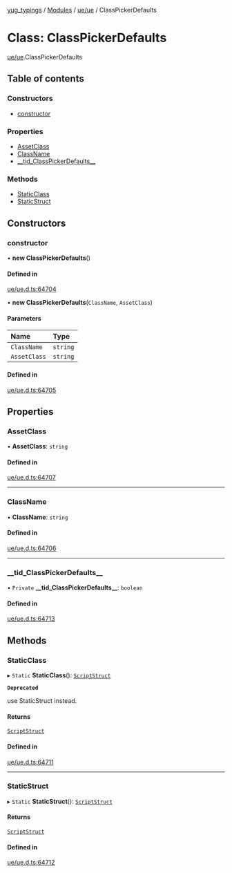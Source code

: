 [yug_typings](../README.md) / [Modules](../modules.md) / [ue/ue](../modules/ue_ue.md) / ClassPickerDefaults

# Class: ClassPickerDefaults

[ue/ue](../modules/ue_ue.md).ClassPickerDefaults

## Table of contents

### Constructors

- [constructor](ue_ue.ClassPickerDefaults.md#constructor)

### Properties

- [AssetClass](ue_ue.ClassPickerDefaults.md#assetclass)
- [ClassName](ue_ue.ClassPickerDefaults.md#classname)
- [\_\_tid\_ClassPickerDefaults\_\_](ue_ue.ClassPickerDefaults.md#__tid_classpickerdefaults__)

### Methods

- [StaticClass](ue_ue.ClassPickerDefaults.md#staticclass)
- [StaticStruct](ue_ue.ClassPickerDefaults.md#staticstruct)

## Constructors

### constructor

• **new ClassPickerDefaults**()

#### Defined in

[ue/ue.d.ts:64704](https://github.com/YugMetaverse/yug_typings/blob/25cad34/ue/ue.d.ts#L64704)

• **new ClassPickerDefaults**(`ClassName`, `AssetClass`)

#### Parameters

| Name | Type |
| :------ | :------ |
| `ClassName` | `string` |
| `AssetClass` | `string` |

#### Defined in

[ue/ue.d.ts:64705](https://github.com/YugMetaverse/yug_typings/blob/25cad34/ue/ue.d.ts#L64705)

## Properties

### AssetClass

• **AssetClass**: `string`

#### Defined in

[ue/ue.d.ts:64707](https://github.com/YugMetaverse/yug_typings/blob/25cad34/ue/ue.d.ts#L64707)

___

### ClassName

• **ClassName**: `string`

#### Defined in

[ue/ue.d.ts:64706](https://github.com/YugMetaverse/yug_typings/blob/25cad34/ue/ue.d.ts#L64706)

___

### \_\_tid\_ClassPickerDefaults\_\_

• `Private` **\_\_tid\_ClassPickerDefaults\_\_**: `boolean`

#### Defined in

[ue/ue.d.ts:64713](https://github.com/YugMetaverse/yug_typings/blob/25cad34/ue/ue.d.ts#L64713)

## Methods

### StaticClass

▸ `Static` **StaticClass**(): [`ScriptStruct`](ue_ue.ScriptStruct.md)

**`Deprecated`**

use StaticStruct instead.

#### Returns

[`ScriptStruct`](ue_ue.ScriptStruct.md)

#### Defined in

[ue/ue.d.ts:64711](https://github.com/YugMetaverse/yug_typings/blob/25cad34/ue/ue.d.ts#L64711)

___

### StaticStruct

▸ `Static` **StaticStruct**(): [`ScriptStruct`](ue_ue.ScriptStruct.md)

#### Returns

[`ScriptStruct`](ue_ue.ScriptStruct.md)

#### Defined in

[ue/ue.d.ts:64712](https://github.com/YugMetaverse/yug_typings/blob/25cad34/ue/ue.d.ts#L64712)
